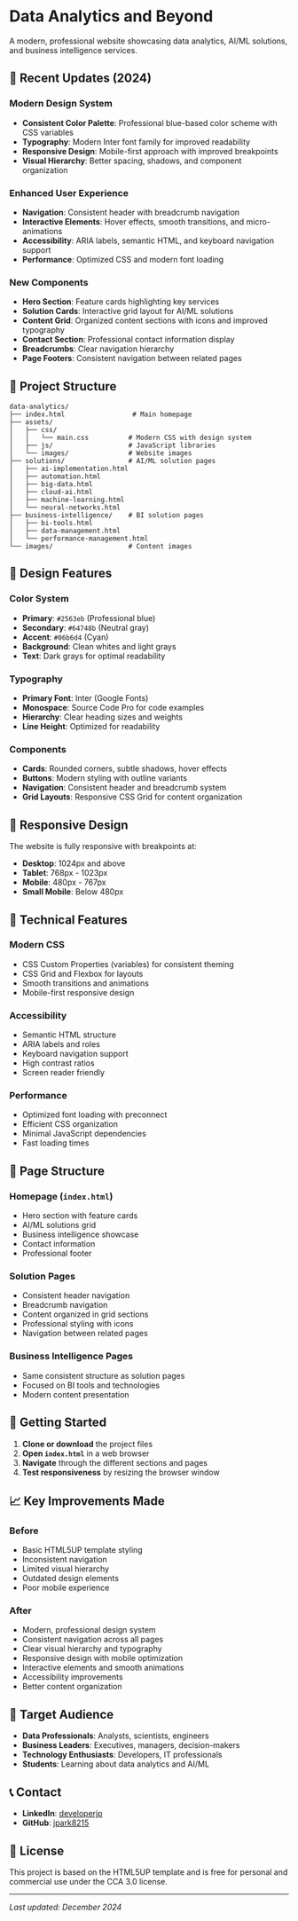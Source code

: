 # Data Analytics and Beyond

A modern, professional website showcasing data analytics, AI/ML solutions, and business intelligence services.

## 🚀 Recent Updates (2024)

### Modern Design System
- **Consistent Color Palette**: Professional blue-based color scheme with CSS variables
- **Typography**: Modern Inter font family for improved readability
- **Responsive Design**: Mobile-first approach with improved breakpoints
- **Visual Hierarchy**: Better spacing, shadows, and component organization

### Enhanced User Experience
- **Navigation**: Consistent header with breadcrumb navigation
- **Interactive Elements**: Hover effects, smooth transitions, and micro-animations
- **Accessibility**: ARIA labels, semantic HTML, and keyboard navigation support
- **Performance**: Optimized CSS and modern font loading

### New Components
- **Hero Section**: Feature cards highlighting key services
- **Solution Cards**: Interactive grid layout for AI/ML solutions
- **Content Grid**: Organized content sections with icons and improved typography
- **Contact Section**: Professional contact information display
- **Breadcrumbs**: Clear navigation hierarchy
- **Page Footers**: Consistent navigation between related pages

## 📁 Project Structure

```
data-analytics/
├── index.html                 # Main homepage
├── assets/
│   ├── css/
│   │   └── main.css          # Modern CSS with design system
│   ├── js/                   # JavaScript libraries
│   └── images/               # Website images
├── solutions/                # AI/ML solution pages
│   ├── ai-implementation.html
│   ├── automation.html
│   ├── big-data.html
│   ├── cloud-ai.html
│   ├── machine-learning.html
│   └── neural-networks.html
├── business-intelligence/    # BI solution pages
│   ├── bi-tools.html
│   ├── data-management.html
│   └── performance-management.html
└── images/                   # Content images
```

## 🎨 Design Features

### Color System
- **Primary**: `#2563eb` (Professional blue)
- **Secondary**: `#64748b` (Neutral gray)
- **Accent**: `#06b6d4` (Cyan)
- **Background**: Clean whites and light grays
- **Text**: Dark grays for optimal readability

### Typography
- **Primary Font**: Inter (Google Fonts)
- **Monospace**: Source Code Pro for code examples
- **Hierarchy**: Clear heading sizes and weights
- **Line Height**: Optimized for readability

### Components
- **Cards**: Rounded corners, subtle shadows, hover effects
- **Buttons**: Modern styling with outline variants
- **Navigation**: Consistent header and breadcrumb system
- **Grid Layouts**: Responsive CSS Grid for content organization

## 📱 Responsive Design

The website is fully responsive with breakpoints at:
- **Desktop**: 1024px and above
- **Tablet**: 768px - 1023px
- **Mobile**: 480px - 767px
- **Small Mobile**: Below 480px

## 🔧 Technical Features

### Modern CSS
- CSS Custom Properties (variables) for consistent theming
- CSS Grid and Flexbox for layouts
- Smooth transitions and animations
- Mobile-first responsive design

### Accessibility
- Semantic HTML structure
- ARIA labels and roles
- Keyboard navigation support
- High contrast ratios
- Screen reader friendly

### Performance
- Optimized font loading with preconnect
- Efficient CSS organization
- Minimal JavaScript dependencies
- Fast loading times

## 📄 Page Structure

### Homepage (`index.html`)
- Hero section with feature cards
- AI/ML solutions grid
- Business intelligence showcase
- Contact information
- Professional footer

### Solution Pages
- Consistent header navigation
- Breadcrumb navigation
- Content organized in grid sections
- Professional styling with icons
- Navigation between related pages

### Business Intelligence Pages
- Same consistent structure as solution pages
- Focused on BI tools and technologies
- Modern content presentation

## 🚀 Getting Started

1. **Clone or download** the project files
2. **Open `index.html`** in a web browser
3. **Navigate** through the different sections and pages
4. **Test responsiveness** by resizing the browser window

## 📈 Key Improvements Made

### Before
- Basic HTML5UP template styling
- Inconsistent navigation
- Limited visual hierarchy
- Outdated design elements
- Poor mobile experience

### After
- Modern, professional design system
- Consistent navigation across all pages
- Clear visual hierarchy and typography
- Responsive design with mobile optimization
- Interactive elements and smooth animations
- Accessibility improvements
- Better content organization

## 🎯 Target Audience

- **Data Professionals**: Analysts, scientists, engineers
- **Business Leaders**: Executives, managers, decision-makers
- **Technology Enthusiasts**: Developers, IT professionals
- **Students**: Learning about data analytics and AI/ML

## 📞 Contact

- **LinkedIn**: [developerjp](https://www.linkedin.com/in/developerjp/)
- **GitHub**: [jpark8215](https://github.com/jpark8215)

## 📄 License

This project is based on the HTML5UP template and is free for personal and commercial use under the CCA 3.0 license.

---

*Last updated: December 2024* 
